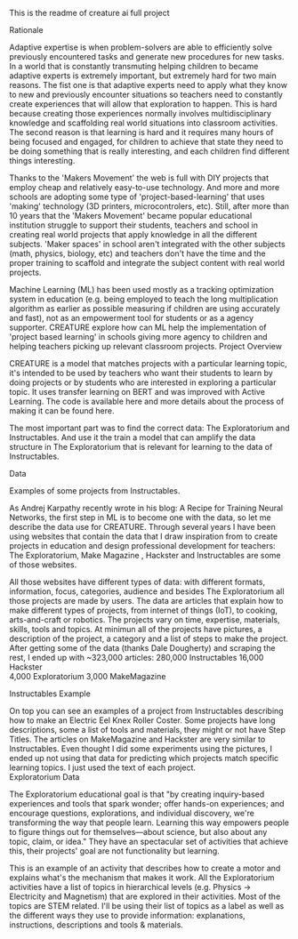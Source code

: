 This is the readme of creature ai full project

Rationale

Adaptive expertise is when problem-solvers are able to efficiently solve previously encountered tasks and generate new procedures for new tasks. In a world that is constantly transmuting helping children to became adaptive experts is extremely important, but extremely hard for two main reasons. The fist one is that adaptive experts need to apply what they know to new and previously encounter situations so teachers need to constantly create experiences that will allow that exploration to happen. This is hard because creating those experiences normally involves multidisciplinary knowledge and scaffolding real world situations into classroom activities. The second reason is that learning is hard and it requires many hours of being focused and engaged, for children to achieve that state they need to be doing something that is really interesting, and each children find different things interesting. 

Thanks to the 'Makers Movement' the web is full with DIY projects that employ cheap and relatively easy-to-use technology. And more and more schools are adopting some type of 'project-based-learning' that uses 'making' technology (3D printers, microcontrolers, etc). Still, after more than 10 years that the 'Makers Movement' became popular educational institution struggle to support their students, teachers and school in creating real world projects that apply knowledge in all the different subjects. 'Maker spaces' in school aren't integrated with the other subjects (math, physics, biology, etc) and teachers don't have the time and the proper training to scaffold and integrate the subject content with real world projects.

Machine Learning (ML) has been used mostly as a tracking optimization system in education (e.g. being employed to teach the long multiplication algorithm as earlier as possible measuring if children are using accurately and fast), not as an empowerment tool for students or as a agency supporter. CREATURE explore how can ML help the implementation of 'project based learning' in schools giving more agency to children and helping teachers picking up relevant classroom projects.
Project Overview

CREATURE is a model that matches projects with a particular learning topic, it's intended to be used by teachers who want their students to learn by doing projects or by students who are interested in exploring a particular topic. It uses transfer learning on BERT and was improved with Active Learning. The code is available here and more details about the process of making it can be found here. 

The most important part was to find the correct data: The Exploratorium and Instructables. And use it the train a model that can amplify the data structure in The Exploratorium that is relevant for learning to the data of Instructables. 

Data

Examples of some projects from Instructables.

As Andrej Karpathy recently wrote in his blog: A Recipe for Training Neural Networks, the first step in ML is to become one with the data, so let me describe the data use for CREATURE. Through several years I have been using websites that contain the data that I draw inspiration from to create projects in education and design professional development for teachers: The Exploratorium,  Make Magazine , Hackster  and Instructables are some of those websites.

All those websites have different types of data: with different formats, information, focus, categories, audience and besides The Exploratorium all those projects are made by users. The data are articles that explain how to make different types of projects, from internet of things (IoT), to cooking, arts-and-craft or robotics. The projects vary on time, expertise, materials, skills, tools and topics. At minimun all of the projects have pictures, a description of the project, a category and a list of steps to make the project. After getting some of the data (thanks Dale Dougherty) and scraping the rest, I ended up with ~323,000 articles: 
                              280,000     Instructables
                              16,000      Hackster   
                              4,000       Exploratorium
                              3,000       MakeMagazine    

Instructables Example
 
On top you can see an examples of a project from Instructables describing how to make an Electric Eel Knex Roller Coster. Some projects have long descriptions, some a list of tools and materials, they might or not have Step Titles. The articles on MakeMagazine and Hackster are very similar to Instructables. Even thought I did some experiments using the pictures, I ended up not using that data for predicting which projects match specific learning topics. I just used the text of each project.  
Exploratorium Data

The Exploratorium educational goal is that  "by creating inquiry-based experiences and tools  that spark wonder; offer hands-on experiences;  and encourage questions, explorations, and  individual discovery, we're transforming the way  that people learn. Learning this way empowers  people to figure things out for themselves—about  science, but also about any topic, claim, or idea."  They have an spectacular set of activities that  achieve this, their projects' goal are not  functionality but learning.   

This is an example of an activity that describes how to create a motor and explains what's the mechanism that makes it work. All the Exploratorium activities have a list of topics in hierarchical levels (e.g. Physics -> Electricity and Magnetism) that are explored in their activities. Most of the topics are STEM related. I'll be using their list of topics as a label as well as the different ways they use to provide information: explanations, instructions, descriptions and tools & materials. 
